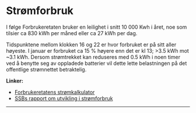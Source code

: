 # Strømforbruk


I følge Forbrukeretaten bruker en leilighet i snitt 10 000 Kwh i året, noe som tilsier ca 830 kWh per måned eller ca 27 kWh per dag.

Tidspunktene mellom klokken 16 og 22 er hvor forbruket er på sitt aller høyeste. I januar er forbruket ca 15 % høyere enn det er kl 13; >3.5 kWh mot ~3.1 kWh. Dersom strømtrekket kan reduseres med 0.5 kWh i noen timer ved å benytte seg av oppladede batterier vil dette lette belastningen på det offentlige strømnettet betraktelig.



**Linker:**
* [Forbrukeretatens strømkalkulator][forbrukeretaten]
* [SSBs rapport om utvikling i strømforbruk][ssb-strømforbruk]

---

[forbrukeretaten]: https://www.forbrukeretaten.no/stromforbruk-kalkulator/

[ssb-strømforbruk]: https://www.ssb.no/a/publikasjoner/pdf/rapp_201202/rapp_201202.pdf